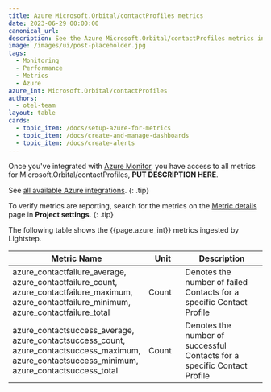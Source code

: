 ```yaml
---
title: Azure Microsoft.Orbital/contactProfiles metrics
date: 2023-06-29 00:00:00
canonical_url:
description: See the Azure Microsoft.Orbital/contactProfiles metrics ingested by Lightstep Observability
image: /images/ui/post-placeholder.jpg
tags:
  - Monitoring
  - Performance
  - Metrics
  - Azure
azure_int: Microsoft.Orbital/contactProfiles
authors:
  - otel-team
layout: table
cards:
  - topic_item: /docs/setup-azure-for-metrics
  - topic_item: /docs/create-and-manage-dashboards
  - topic_item: /docs/create-alerts
---
```

Once you've integrated with [Azure Monitor](/docs/setup-azure-for-metrics), you have access to all metrics for Microsoft.Orbital/contactProfiles, **PUT DESCRIPTION HERE**. 

See [all available Azure integrations](/docs/azure-metrics).
{: .tip}

To verify metrics are reporting, search for the metrics on the [Metric details](/docs/manage-metric-details) page in **Project settings**.
{: .tip}

The following table shows the {{page.azure_int}} metrics ingested by Lightstep.
<table class="table-aws">
<colgroup><col span="1" style="width: 35%;" /><col span="1" style="width: 15%;" /><col span="1" style="width: 35%;" /></colgroup>
  <thead>
    <th>Metric Name</th>
    <th>Unit</th>
    <th>Description</th>
  </thead>
  <tr>
    <td>azure_contactfailure_average, azure_contactfailure_count, azure_contactfailure_maximum, azure_contactfailure_minimum, azure_contactfailure_total</td>
    <td>Count</td>
    <td>Denotes the number of failed Contacts for a specific Contact Profile</td>
  </tr>
  <tr>
    <td>azure_contactsuccess_average, azure_contactsuccess_count, azure_contactsuccess_maximum, azure_contactsuccess_minimum, azure_contactsuccess_total</td>
    <td>Count</td>
    <td>Denotes the number of successful Contacts for a specific Contact Profile</td>
  </tr>
</table>
